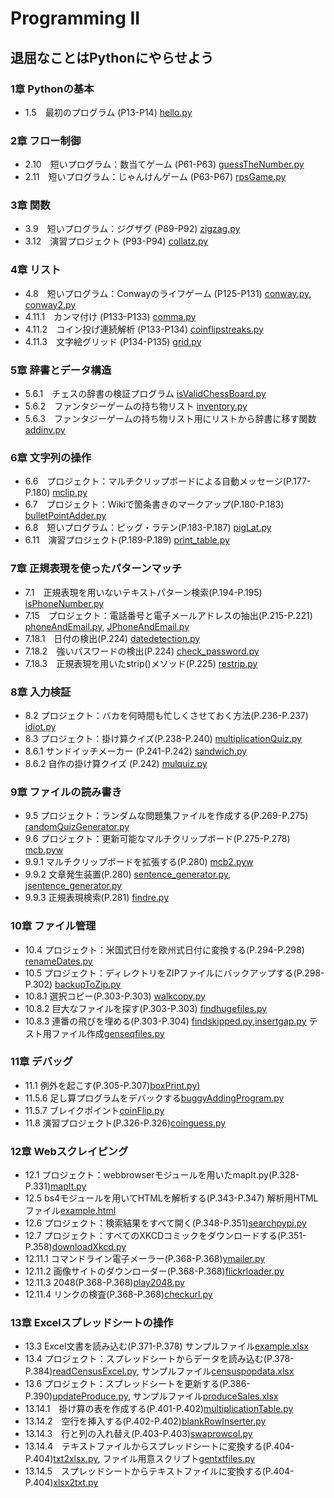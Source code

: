 # Programming II

## 退屈なことはPythonにやらせよう
### 1章 Pythonの基本
* 1.5　最初のプログラム (P13-P14) [hello.py](TextBook/CH01/hello.py)

### 2章 フロー制御
* 2.10　短いプログラム：数当てゲーム (P61-P63) [guessTheNumber.py](TextBook/CH02/guessTheNumber.py)
* 2.11　短いプログラム：じゃんけんゲーム (P63-P67) [rpsGame.py](TextBook/CH02/rpsGame.py)

### 3章 関数
* 3.9　短いプログラム：ジグザグ (P89-P92) [zigzag.py](TextBook/CH03/zigzag.py)
* 3.12　演習プロジェクト (P93-P94) [collatz.py](TextBook/CH03/collatz.py)

### 4章 リスト
* 4.8　短いプログラム：Conwayのライフゲーム (P125-P131) [conway.py](TextBook/CH04/conway.py), [conway2.py](TextBook/CH04/conway2.py)
* 4.11.1　カンマ付け  (P133-P133) [comma.py](TextBook/CH04/comma.py)
* 4.11.2　コイン投げ連続解析 (P133-P134) [coinflipstreaks.py](TextBook/CH04/coinflipstreaks.py)
* 4.11.3　文字絵グリッド (P134-P135) [grid.py](TextBook/CH04/grid.py)

### 5章 辞書とデータ構造
* 5.6.1　チェスの辞書の検証プログラム [isValidChessBoard.py](TextBook/CH05/isValidChessBoard.py)
* 5.6.2　ファンタジーゲームの持ち物リスト [inventory.py](TextBook/CH05/inventory.py)
* 5.6.3　ファンタジーゲームの持ち物リスト用にリストから辞書に移す関数 [addinv.py](TextBook/CH05/addinv.py)

### 6章 文字列の操作
* 6.6　プロジェクト：マルチクリップボードによる自動メッセージ(P.177-P.180) [mclip.py](TextBook/CH06/mclip.py)
* 6.7　プロジェクト：Wikiで箇条書きのマークアップ(P.180-P.183) [bulletPointAdder.py](TextBook/CH06/bulletPointAdder.py)
* 6.8　短いプログラム：ピッグ・ラテン(P.183-P.187) [pigLat.py](TextBook/CH06/pigLat.py)
* 6.11　演習プロジェクト(P.189-P.189) [print_table.py](TextBook/CH06/print_table.py)

### 7章 正規表現を使ったパターンマッチ
* 7.1　正規表現を用いないテキストパターン検索(P.194-P.195) [isPhoneNumber.py](TextBook/CH07/isPhoneNumber.py)
* 7.15　プロジェクト：電話番号と電子メールアドレスの抽出(P.215-P.221) [phoneAndEmail.py](TextBook/CH07/phoneAndEmail.py), [JPhoneAndEmail.py](TextBook/CH07/JPhoneAndEmail.py)
* 7.18.1　日付の検出(P.224)  [datedetection.py](TextBook/CH07/datedetection.py)
* 7.18.2　強いパスワードの検出(P.224) [check_password.py](TextBook/CH07/check_password.py)
* 7.18.3　正規表現を用いたstrip()メソッド(P.225) [restrip.py](TextBook/CH07/restrip.py)

### 8章 入力検証
* 8.2 プロジェクト：バカを何時間も忙しくさせておく方法(P.236-P.237) [idiot.py](TextBook/CH08/idiot.py)
* 8.3 プロジェクト：掛け算クイズ(P.238-P.240) [multiplicationQuiz.py](TextBook/CH08/multiplicationQuiz.py)
* 8.6.1 サンドイッチメーカー (P.241-P.242) [sandwich.py](TextBook/CH08/sandwich.py)
* 8.6.2 自作の掛け算クイズ (P.242) [mulquiz.py](TextBook/CH08/mulquiz.py)

### 9章 ファイルの読み書き
* 9.5 プロジェクト：ランダムな問題集ファイルを作成する(P.269-P.275) [randomQuizGenerator.py](TextBook/CH09/randomQuizGenerator.py)
* 9.6 プロジェクト：更新可能なマルチクリップボード(P.275-P.278) [mcb.pyw](TextBook/CH09/mcb.pyw)
* 9.9.1 マルチクリップボードを拡張する(P.280) [mcb2.pyw](TextBook/CH09/mcb2.pyw)
* 9.9.2 文章発生装置(P.280) [sentence_generator.py](TextBook/CH09/sentence_generator.py), [jsentence_generator.py](TextBook/CH09/jsentence_generator.py)
* 9.9.3 正規表現検索(P.281) [findre.py](TextBook/CH09/findre.py)

### 10章 ファイル管理
* 10.4 プロジェクト：米国式日付を欧州式日付に変換する(P.294-P.298) [renameDates.py](TextBook/CH10/renameDates.py)
* 10.5 プロジェクト：ディレクトリをZIPファイルにバックアップする(P.298-P.302) [backupToZip.py](TextBook/CH10/backupToZip.py)
* 10.8.1 選択コピー(P.303-P.303) [walkcopy.py](TextBook/CH10/walkcopy.py)
* 10.8.2 巨大なファイルを探す(P.303-P.303) [findhugefiles.py](TextBook/CH10/findhugefiles.py)
* 10.8.3 連番の飛びを埋める(P.303-P.304) [findskipped.py](TextBook/CH10/findskipped.py),[insertgap.py](TextBook/CH10/insertgap.py) テスト用ファイル作成[genseqfiles.py](TextBook/CH10/genseqfiles.py)

### 11章 デバッグ
* 11.1 例外を起こす(P.305-P.307)[boxPrint.py)](TextBook/CH11/boxPrint.py)
* 11.5.6 足し算プログラムをデバックする[buggyAddingProgram.py](TextBook/CH11/buggyAddingProgram.py)
* 11.5.7 ブレイクポイント[coinFlip.py](TextBook/CH11/coinFlip.py)
* 11.8 演習プロジェクト(P.326-P.326)[coinguess.py](TextBook/CH11/coinguess.py)

### 12章 Webスクレイピング
* 12.1 プロジェクト：webbrowserモジュールを用いたmapIt.py(P.328-P.331)[mapIt.py](TextBook/CH12/mapIt.py)
* 12.5 bs4モジュールを用いてHTMLを解析する(P.343-P.347) 解析用HTMLファイル[example.html](TextBook/CH12/example.html)
* 12.6 プロジェクト：検索結果をすべて開く(P.348-P.351)[searchpypi.py](TextBook/CH12/searchpypi.py)
* 12.7 プロジェクト：すべてのXKCDコミックをダウンロードする(P.351-P.358)[downloadXkcd.py](TextBook/CH12/downloadXkcd.py)
* 12.11.1 コマンドライン電子メーラー(P.368-P.368)[ymailer.py](TextBook/CH12/ymailer.py)
* 12.11.2 画像サイトのダウンローダー(P.368-P.368)[flickrloader.py](TextBook/CH12/flickrloader.py)
* 12.11.3 2048(P.368-P.368)[play2048.py](TextBook/CH12/play2048.py)
* 12.11.4 リンクの検査(P.368-P.368)[checkurl.py](TextBook/CH12/checkurl.py)


### 13章 Excelスプレッドシートの操作
* 13.3 Excel文書を読み込む(P.371-P.378) サンプルファイル[example.xlsx](TextBook/CH13/example.xlsx)
* 13.4 プロジェクト：スプレッドシートからデータを読み込む(P.378-P.384)[readCensusExcel.py](TextBook/CH13/readCensusExcel.py), サンプルファイル[censuspopdata.xlsx](TextBook/CH13/censuspopdata.xlsx)
* 13.6 プロジェクト：スプレッドシートを更新する(P.386-P.390)[updateProduce.py](TextBook/CH13/updateProduce.py), サンプルファイル[produceSales.xlsx](TextBook/CH13/produceSales.xlsx)
* 13.14.1　掛け算の表を作成する(P.401-P.402)[multiplicationTable.py](TextBook/CH13/multiplicationTable.py)
* 13.14.2　空行を挿入する(P.402-P.402)[blankRowInserter.py](TextBook/CH13/blankRowInserter.py)
* 13.14.3　行と列の入れ替え(P.403-P.403)[swaprowcol.py](TextBook/CH13/swaprowcol.py)
* 13.14.4　テキストファイルからスプレッドシートに変換する(P.404-P.404)[txt2xlsx.py](TextBook/CH13/txt2xlsx.py), ファイル用意スクリプト[gentxtfiles.py](TextBook/CH13/gentxtfiles.py)
* 13.14.5　スプレッドシートからテキストファイルに変換する(P.404-P.404)[xlsx2txt.py](TextBook/CH13/xlsx2txt.py)